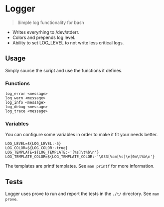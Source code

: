 # Logger

> Simple log functionality for bash

- Writes everyrhing to /dev/stderr.
- Colors and prepends log level.
- Ability to set LOG_LEVEL to not write less critical logs.

## Usage

Simply source the script and use the functions it defines.

### Functions

```
log_error <message>
log_warn <message>
log_info <message>
log_debug <message>
log_trace <message>
```

### Variables

You can configure some variables in order to make it fit your needs better.

```
LOG_LEVEL=${LOG_LEVEL:-5}
LOG_COLOR=${LOG_COLOR:-true}
LOG_TEMPLATE=${LOG_TEMPLATE:-'[%s]\t%b\n'}
LOG_TEMPLATE_COLOR=${LOG_TEMPLATE_COLOR:-'\033[%sm[%s]\e[0m\t%b\n'}
```

The templates are printf templates. See `man printf` for more information.

## Tests

Logger uses prove to run and report the tests in the `./t/` directory. See `man
prove`.
